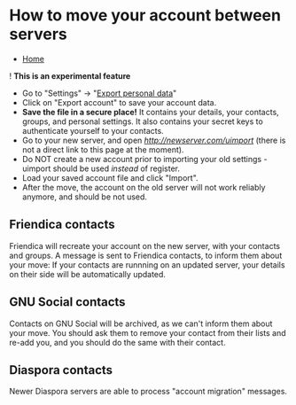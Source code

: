 How to move your account between servers
============

* [Home](help)


! **This is an experimental feature**

* Go to "Settings" -> "[Export personal data](uexport)"
* Click on "Export account" to save your account data.
* **Save the file in a secure place!** It contains your details, your contacts, groups, and personal settings. It also contains your secret keys to authenticate yourself to your contacts.
* Go to your new server, and open *http://newserver.com/uimport* (there is not a direct link to this page at the moment).
* Do NOT create a new account prior to importing your old settings - uimport should be used *instead* of register.
* Load your saved account file and click "Import".
* After the move, the account on the old server will not work reliably anymore, and should be not used.


Friendica contacts
---
Friendica will recreate your account on the new server, with your contacts and groups.
A message is sent to Friendica contacts, to inform them about your move:
If your contacts are runnning on an updated server, your details on their side will be automatically updated.

GNU Social contacts
---
Contacts on GNU Social will be archived, as we can't inform them about your move.
You should ask them to remove your contact from their lists and re-add you, and you should do the same with their contact.

Diaspora contacts
---
Newer Diaspora servers are able to process "account migration" messages.
